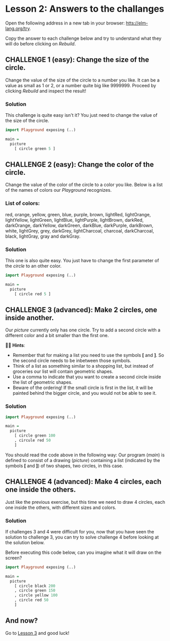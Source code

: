 # Lesson 2: Answers to the challanges

Open the following address in a new tab in your browser:
<a href='https://elm-lang.org/try' target='_blank'>htts://elm-lang.org/try</a>.  

Copy the answer to each challenge below and try to understand what they will do before clicking on *Rebuild*.  

## CHALLENGE 1 (easy): Change the size of the circle.

Change the value of the size of the circle to a number you like.
It can be a value as small as 1 or 2, or a number quite big like 9999999.
Proceed by clicking *Rebuild* and inspect the result!

### Solution

This challenge is quite easy isn't it? You just need to change the value of the size of the circle.

```haskell
import Playground exposing (..)

main =
  picture
    [ circle green 5 ]
```

## CHALLENGE 2 (easy): Change the color of the circle.

Change the value of the color of the circle to a color you like.
Below is a list of the names of colors our *Playground* recognizes.

### List of colors:
red, orange, yellow, green, blue, purple, brown,
lightRed, lightOrange, lightYellow, lightGreen,
lightBlue, lightPurple, lightBrown, darkRed,
darkOrange, darkYellow, darkGreen, darkBlue,
darkPurple, darkBrown, white, lightGrey, grey,
darkGrey, lightCharcoal, charcoal, darkCharcoal,
black, lightGray, gray and darkGray.

### Solution

This one is also quite easy. You just have to change the first parameter of the *circle* to an other color.

```haskell
import Playground exposing (..)

main =
  picture
    [ circle red 5 ]
```

## CHALLENGE 3 (advanced): Make 2 circles, one inside another.

Our *picture* currently only has one circle.
Try to add a second circle with a different color and
a bit smaller than the first one.

👩‍🏫 __Hints__:

- Remember that for making a list you need to use the symbols **[** and **]**. So the second circle needs to be inbetween those symbols.
- Think of a list as something similar to a shopping list, but instead of groceries our list will contain geometric shapes.
- Use a comma to indicate that you want to create a second circle inside the list of geometric shapes.
- Beware of the ordering! If the small circle is first in the list, it will be painted behind the bigger circle, and you would not be able to see it. 

### Solution

```haskell
import Playground exposing (..)

main =
  picture
    [ circle green 100
    , circule red 50
    ]
```
You should read the code above in the following way:
Our program (*main*) is defined to consist of a drawing (*picture*) containing a list (indicated by the symbols **[** and **]**) of two shapes, two circles, in this case.

## CHALLENGE 4 (advanced): Make 4 circles, each one inside the others.

Just like the previous exercise, but this time we need to draw 4 circles, each one inside the others, with different sizes and colors.

### Solution

If challenges 3 and 4 were difficult for you, now that you have seen the solution to challenge 3, you can try to solve challenge 4 before looking at the solution below.

Before executing this code below, can you imagine what it will draw on the screen?
 
```haskell
import Playground exposing (..)

main =
  picture
    [ circle black 200
    , circle green 150
    , circle yellow 100
    , circle red 50
    ]
```

## And now?

Go to [Lesson 3](/lesson_3.html) and good luck!
